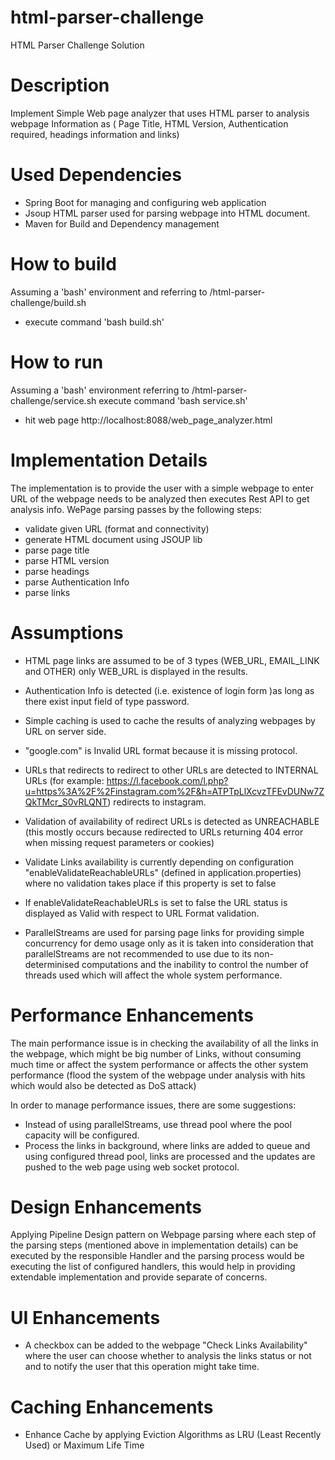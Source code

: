 # html-parser-challenge
 HTML Parser Challenge Solution

# Description
 Implement Simple Web page analyzer that uses HTML parser to analysis webpage Information as ( Page Title, HTML Version, Authentication required, headings information and links)
  

# Used Dependencies
 - Spring Boot for managing and configuring web application
 - Jsoup HTML parser used for parsing webpage into HTML document.
 - Maven for Build and Dependency management

# How to build
 Assuming a 'bash' environment and referring to /html-parser-challenge/build.sh
 - execute command 'bash build.sh'
 
# How to run
 Assuming a 'bash' environment referring to /html-parser-challenge/service.sh
 execute command 'bash service.sh'
 - hit web page http://localhost:8088/web_page_analyzer.html
  
 
# Implementation Details
  The implementation is to provide the user with a simple webpage to enter URL of the webpage needs to be analyzed then executes Rest API to get analysis info.
  WePage parsing passes by the following steps:
   - validate given URL (format and connectivity)
   - generate HTML document using JSOUP lib
   - parse page title
   - parse HTML version
   - parse headings
   - parse Authentication Info
   - parse links

# Assumptions
   - HTML page links are assumed to be of 3 types (WEB_URL, EMAIL_LINK and OTHER) only WEB_URL is displayed in the results.
   - Authentication Info is detected (i.e. existence of login form )as long as there exist input field of type password.
   - Simple caching is used to cache the results of analyzing webpages by URL on server side.  
   - "google.com" is Invalid URL format because it is missing protocol.  
   
   - URLs that redirects to redirect to other URLs are detected to INTERNAL URLs (for example: https://l.facebook.com/l.php?u=https%3A%2F%2Finstagram.com%2F&h=ATPTpLlXcvzTFEvDUNw7ZQkTMcr_S0vRLQNT) redirects to instagram.
   
   - Validation of availability of redirect URLs is detected as UNREACHABLE (this mostly occurs because redirected to URLs returning 404 error when missing request parameters or cookies)

  - Validate Links availability is currently depending on configuration "enableValidateReachableURLs" (defined in application.properties) where no validation takes place if this property is set to false
 - If enableValidateReachableURLs is set to false the URL status is displayed as Valid with respect to URL Format validation.
 
 - ParallelStreams are used for parsing page links for providing simple concurrency for demo usage only as it is taken into consideration that parallelStreams are not recommended to use due to its non-determinised computations and the inability to control the number of threads used which will affect the whole system performance.
     
   
# Performance Enhancements
  The main performance issue is in checking the availability of all the links in the webpage, which might be big number of Links, without consuming much time or affect the system performance or affects the other system performance (flood the system of the webpage under analysis with hits which would also be detected as DoS attack) 
  
  In order to manage performance issues, there are some suggestions:
   - Instead of using parallelStreams, use thread pool where the pool capacity will be configured.
   - Process the links in background, where links are added to queue and using configured thread pool, links are processed and the updates are pushed to the web page using web socket protocol.
   
# Design Enhancements
  Applying Pipeline Design pattern on Webpage parsing where each step of the parsing steps (mentioned above in implementation details) can be executed by the responsible Handler and the parsing process would be executing the list of configured handlers, this would help in providing extendable implementation and provide separate of concerns.

# UI Enhancements
  - A checkbox can be added to the webpage "Check Links Availability" where the user can choose whether to analysis the links status or not and to notify the user that this operation might take time.
      
# Caching Enhancements
  - Enhance Cache by applying Eviction Algorithms as LRU (Least Recently Used) or Maximum Life Time


